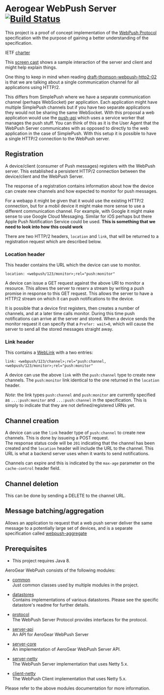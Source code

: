 # Aerogear WebPush Server [![Build Status](https://travis-ci.org/aerogear/aerogear-webpush-server.png)](https://travis-ci.org/aerogear/aerogear-webpush-server)
This project is a proof of concept implementation of the 
[WebPush Protocol](http://tools.ietf.org/html/draft-thomson-webpush-http2-02) specification with the purpose of gaining
a better understanding of the specification.

IETF [charter](https://datatracker.ietf.org/wg/webpush/charter)


This [screen cast](https://drive.google.com/file/d/0B2E1HZ1JnrJfYW90eVBTaGkzSkU/view?usp=sharing) shows a sample 
interaction of the server and client and might help explain things.


One thing to keep in mind when reading [draft-thomson-webpush-http2-02](https://tools.ietf.org/html/draft-thomson-webpush-http2-02) 
is that we are talking about a single communication channel for all applications using HTTP/2.   

This differs from SimplePush where we have a separate communication channel (perhaps WebSocket) per application. Each 
application might have multiple SimplePush channels but if you have two separate applications they would not be sharing 
the same WebSocket. 
With this proposal a web application would use the [push-api](https://w3c.github.io/push-api/index.html)  which uses 
a service worker that manages the push stuff. You can think of this as it is the User Agent that the WebPush Server 
communicates with as opposed to directly to the web application in the case of SimplePush.
With this setup it is possible to have a single HTTP/2 connection to the WebPush server. 

## Registration
A device/client (consumer of Push messages) registers with the WebPush server. This established a persistent HTTP/2 
connection between the device/client and the WebPush Server.  

The response of a registration contains information about how the device can create new channels and how expected to 
monitor for push messages.   

For a webapp it might be given that it would use the existing HTTP/2 connection, but for a mobil device it might make 
more sense to use a different communication channel. For example, with Google it might make sense to use 
Google Cloud Messaging. Similar for iOS perhaps but there Apple Push Notification Service could be used.  __This is 
something that we need to look into how this could work__

There are two HTTP/2 headers, ```location``` and ```link```, that will be returned to a registration request which are described below.

### Location header
This header contains the URL which the device can use to monitor. 

    location: <webpush/123/monitor>;rel="push:monitor"

A device can issue a GET request against the above URl to monitor a resource. This allows the server to reserv a 
stream by writing a push promise in response to this GET request. This allows the server to have a HTTP/2 stream
on which it can push notifications to the device.  

It is possible that a device first registers, then creates a number of channels, and at a later time calls monitor. 
During this time push notifications can arrive at the server and stored. When a device sends the monitor request it can
specify that a ```Prefer: wait=0```, which will cause the server to send all the stored messages straight away.

### Link header
This contains a [WebLink](https://tools.ietf.org/html/rfc5988) with a two entries:

    link: <webpush/123/channel>;rel="push:channel,<webpush/123/monitor>;rel="push:monitor"

A device can use the above ```link``` with the ```push:channel``` type to create new channels. The ```push:monitor```
link identical to the one returned in the ```location``` header.
    
_Note_: the link types ```push:channel``` and ```push:monitor``` are currently specified as ```...:push:monitor``` and
```...:push:channel``` in the specification. This is simply to indicate that they are not defined/registered URNs yet.

## Channel creation
A device can use the ```link``` header type of ```push:channel``` to create new channels. This is done
by issueing a POST request.   
The response status code will be ```201``` indicating that the channel has been created
and the ```location``` header will include the URL to the channel. This URL is what a backend server uses when it 
wants to send notifications.

Channels can expire and this is indicated by the ```max-age``` parameter on the ```cache-control``` header field.


## Channel deletion
This can be done by sending a DELETE to the channel URL.

## Message batching/aggregation
Allows an application to request that a web push server deliver the same message to a potentially large set of devices,
and is a separate specification called [webpush-aggregate](http://tools.ietf.org/html/draft-thomson-webpush-aggregate-00)



    
## Prerequisites 
* This project requires Java 8.

AeroGear WebPush consists of the following modules:

* [common](./common)  
Just common classes used by multiple modules in the project.

* [datastores](./datastores)  
Contains implementations of various datastores. Please see the specific datastore's readme for further details.

* [protocol](./protocol)  
The WebPush Server Protocol provides interfaces for the protocol.

* [server-api](./server-api)  
An API for AeroGear WebPush Server

* [server-core](./server-core)  
An implementation of AeroGear WebPush Server API.

* [server-netty](./server-netty)  
The WebPush Server implementation that uses Netty 5.x.

* [client-netty](./client-netty)  
The WebPush Client implementation that uses Netty 5.x.

Please refer to the above modules documentation for more information.
